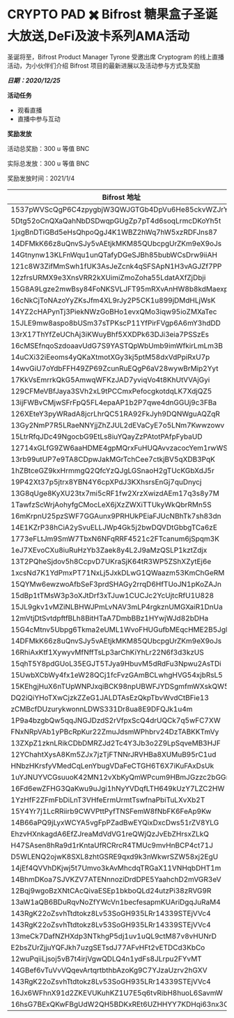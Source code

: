 # CRYPTO PAD ✖️ Bifrost 糖果盒子圣诞大放送,DeFi及波卡系列AMA活动

圣诞将至，Bifrost Product Manager Tyrone 受邀出席 Cryptogram 的线上直播活动，为小伙伴们介绍 Bifrost 项目的最新进展以及活动参与方式及奖励

***日期：2020/12/25***

**活动任务**

  - 观看直播
  - 直播中参与互动

**奖励发放**

活动总奖励：300 u 等值 BNC

实际总发放：300 u 等值 BNC

奖励发放时间：2021/1/4

|  Bifrost 地址   | BNC 数量  |
|  ----  | ----  |
| 1537pWVScQgP6C4zpygbjW3QWJGTGb4DpVu6He85ckvWZJrY  | 31.7714286 |
| 5Dtg52oCnQXaQahNbDSDwqpGUgZp7pT4d6soqLrmcDKoYh5t  | 19.0628571 |
| 1jxgBnDTiGBd5eHsQhpoQgJ4K1WBZ2hWq7hW5xzRDFJns87  | 19.0628571 |
| 14DFMkK66z8uQnvSJy5vAEtjkMKM85QUbcpgUrZKm9eX9oJs  | 19.0628571 |
| 14Gtnynw13KLFnWqu1unQTafyDGeSJBh85bubWCsDrw9iiAH  | 12.7085714 |
| 121c8W3ZifMmSwh1fUK3AsJeZcnk4qSFSApN1H3vAGJZf7PP  | 12.7085714 |
| 12zfrsURMX9e3XnsVRR2kXUimiZmoZoha55LdatAXfZjDbji  | 12.7085714 |
| 15G8A9Lgze2mwBsy84FoNKSVLJFT95mRXvAnHW8b8kdMaexp  | 12.7085714 |
| 16cNkCjToNAzoYyZKsJfm4XL9rJy2P5CK1u899jDMdHLjWsK  | 12.7085714 |
| 14YZ2cHAPynTj3PiekNWzGoBHo1evxQMo3iqw95ioZMXaTec  | 12.7085714 |
| 15JLE9mw8aspo8bUSm37sTPKscP11YfPirFVgp6A6mY3hdDD  | 12.7085714 |
| 13rX17ThYfZeUChAj3iKWuyBhf5XXDPk63DJi3eia7PSSzEs  | 12.7085714 |
| 16cMSEfnqoSzdoaavUdG7S9YASTQpWbUmb9imWfkirLmLm3B  | 12.7085714 |
| 14uCXi32iEeoms4yQKaXtmotXGy3kj5ptM58dxVdPpiRxU7p  | 6.35428571 |
| 14wvGiU7oYdbFFH49ZP69ZcunRuEQgP6aV28wywBrMip2Yyt  | 6.35428571 |
| 17KkVsEmrrkQkG5AmwqWFKzJAD7yviqVo4t8KhUtVVAjGyi  | 6.35428571 |
| 129CFMeVBfJaya3SVh2xL9tPCCmxPefocgkotdqLK7XdjQZ5  | 6.35428571 |
| 13ijFWBvCMjwSFrFpQ5FL4epaAP1b2P7qwe4dnGGUj9c3FBa  | 6.35428571 |
| 126XEteY3pyWRadA8jcrLhrQC51RA92FkJyh9DQNWguAQZqR  | 6.35428571 |
| 13Gy2NmP7R5LRaeNNYjjZhZJUL2dEVaCyE7o5LNm7Kwwzowv  | 6.35428571 |
| 15LtrRfqJDc49NgocbG9EtLs8iuYQayZzPAtotPAfpFybaUD  | 6.35428571 |
| 12714xGLfG9ZW6aaHDME4gpMQrxFuHUQAvvzacocYem1rwWS  | 6.35428571 |
| 13rb99utUP7e9TA8CDpwJakMGrTchCee7ctkjBV5qXDB3PqK  | 6.35428571 |
| 1hZBtceGZ9kxHrmmgQ2QfcYzQJgLGSnaoH2gTUcKGbXdJ5r   | 6.35428571 |
| 19P42Xt37p5jtrx8YBN4Y6cpXPdJ3KXhsrsEnGj7quDnycj  | 6.35428571 |
| 13G8qUge8KyXU23tx7mi5cRF1fw2XrzXwizdAEm17q3s8y7M  | 6.35428571 |
| 1TawfzScWrjAohyfgCMocLeX6jXzZWXiTTUkyWkQbrRMn5S  | 6.35428571 |
| 16mKrpnU25pzSWF7GGAunx9PRHUkPEiaFJUcNBhTk7sh83dn   | 6.35428571 |
| 14E1KZrP38hCiA2ySvuELLJWp4Gk5j2bwDQVDtGbbgTCa6zE  | 6.35428571 |
| 1773eFLtJm9SmW7TbxN6NFqRRF4521c2FTcanum6jSpqm3K  | 6.35428571 |
| 1eJ7XEvoCXu8iuRuHzYb3Zaek8y4L2J9aMzQSLP1kztZdjx  | 6.35428571 |
| 13T2PQheSjdov5h8CcpvD7UKraSjK64tR3WP5ZShXZytEj6e  | 6.35428571 |
| 1xcsNd7K1YdPmxPT71NxLj5JxkDLwG1QWaazm53KmChGeRM  | 6.35428571 |
| 15QYMw6ewzwoAfbSeF3prdSHAGy2rrqD6HfTUoJN1pKoZAJn  | 6.35428571 |
| 15dBp1tTMsW3p3oXJtDrf3xTJuw1CUCJc2YcUjtcRfU1U828  | 6.35428571 |
| 15JL9gkv1vMZiNLBHWJPmLvNAV3mLP4rgkznUMGXaiR1DnUa  | 6.35428571 |
| 12mVtjDtSvtdpftfBLh8BitHTaA7DmbBBz1HYwjWJd82bDHa  | 6.35428571 |
| 15G4cMtnv5Ubpg6Tkma2eUML1WvoFHUGufbMEqcHME2B5Jgh  | 6.35428571 |
| 14DFMkK66z8uQnvSJy5vAEtjkMKM85QUbcpgUrZKm9eX9oJs  | 6.35428571 |
| 16RhiAxKtf1XywyvMfNffTsLp3arChKiYhLr22N6f3d3kzUS  | 6.35428571 |
| 15qhT5Y8pdGUoL35EGJT5TJya9HbuvM5dRdFu3Npwu2AsTDi  | 6.35428571 |
| 15UwbXCbWy4fx1eW28QCj1fcFvzGAmBCLwhgHVG54xjbRsL5  | 6.35428571 |
| 15KEhgjHuX6nTUpWNPJxqiBCK98npUBWFJYDSgmfmWXskQW5  | 6.35428571 |
| DQ2iQiYHoTXwCjzkZZeG1JALDTAsEzQkpTbvWvdCtBFie13  | 6.35428571 |
| zCMBcfDUzurykwonnLDWS331Dr8ua8E9DFQJk1u4m  | 6.35428571 |
| 1P9a4bzgbQw5qqJNGJDzdS2rVfpxScQ4drUQCk7q5wFC7XW  | 6.35428571 |
| FNxNRpVAb1yPBcRpKur22ZmuJdsmWPhbrv24DzTABKKTmVy  | 6.35428571 |
| 13ZXpZ1zknLRikCDbDMRZJd2Tc4Y3Jb3o2Z9LpSqveMB3HJF  | 6.35428571 |
| 12YChahtXysA8Km5ZJx7jzTjFTNNrJRVHBa8XUMuB95rC1ud  | 6.35428571 |
| HNbzHKrsfyVMedCqLenYbugVDaFeCTGH6T6X7iKuFAxDsUk  | 6.35428571 |
| 1uYJNUYVCGsuuoK42MN12vXbKyQmWPcum9HBmJGzzc2bGGm  | 6.35428571 |
| 16Fd6ewZFHG3QaKwu9uJgi1hNyYVDqfLTH649kUzY7LZC2HW  | 6.35428571 |
| 1YzHfF2ZFmFbDiLnT3VHfeErmUrmtTswfnaPbiTuLXvXb2T  | 6.35428571 |
| 15Y4Yr7j1LcRRiirb9CWVPttPyfTNSFemW8fNbFK6FeAp9Kw  | 6.35428571 |
| 14B66aPQ9jLyxWCYA5vgFpPZadBwEYQixDxcDws51rZV8YLG  | 6.35428571 |
| EhzvHXnkagdA6EfZJreaMdVdVG1reQWjQzJvEbZHrsxZLkQ  | 6.35428571 |
| H47SAsen8hRa9d1rKntaUfRCRrcR4TMUc9mvHnBCP4ct71J  | 6.35428571 |
| D5WLENQ2ojwK8SXL8zhtGSRE9qxd9k3nWkwrSZW58xj2EgU  | 6.35428571 |
| 14jEf4QVVhDKjwj5t7Umvo3kAvMhcdqTRGaX11VNHqbDHT1m  | 6.35428571 |
| 14BhmDKoa7SJVKZV7ATENnnoziDrdDPE5YaahchD2mVGR3eV  | 6.35428571 |
| 12Bqj9wgoBzXNtCAcQivaESEp1bkboQLd24utzPi38zRVG9R  | 6.35428571 |
| 13aW1aQB6BDuRqvNoZfYWcVn1becfesapmKUAriDgqJuRaM4  | 6.35428571 |
| 143RgK22oZsvhTtdtokz8Lv53SoGH935LRr14339STEjVVc4  | 6.35428571 |
| 143RgK22oZsvhTtdtokz8Lv53SoGH935LRr14339STEjVVc4  | 6.35428571 |
| 13meCk7DafNZHXdp3NTkhgP5dj1uv1uQL9ctM87v8vHUNrD  | 6.35428571 |
| E2bsZUrZjjuYQFJkh7uzgSETsdJ77AFvHFt2vETDCd3KbCo  | 6.35428571 |
| 12wuPqiiLjsoj5vB7t4irjVgwQDLQ4n1ydFs8JLrpu2FYvMT  | 6.35428571 |
| 14GBef6vTuVvVQqevArtqrtbthbAzoKg9C7YJzaUzrv2hGXV  | 6.35428571 |
| 143RgK22oZsvhTtdtokz8Lv53SoGH935LRr14339STEjVVc4  | 6.35428571 |
| 16Jx6WFhnX91d2ZKEVUKuhKZ1U7E5q6tvRibH8huoL6SavmW  | 6.35428571 |
| 16hsG7BExQKwFBgUdW2QH5BDKxREt6UZHHYY7KDHqi63nx3C  | 6.35428571 |
